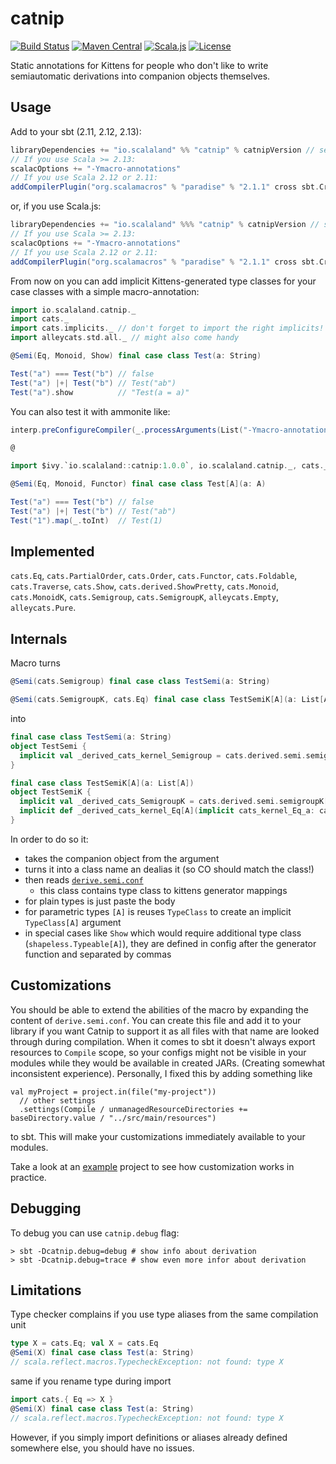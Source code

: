 # catnip

[![Build Status](https://travis-ci.org/scalalandio/catnip.svg?branch=master)](https://travis-ci.org/scalalandio/catnip)
[![Maven Central](https://img.shields.io/maven-central/v/io.scalaland/catnip_2.13.svg)](http://search.maven.org/#search%7Cga%7C1%7Ccatnip)
[![Scala.js](https://www.scala-js.org/assets/badges/scalajs-1.0.0.svg)](https://www.scala-js.org)
[![License](http://img.shields.io/:license-Apache%202-green.svg)](http://www.apache.org/licenses/LICENSE-2.0.txt)

Static annotations for Kittens for people who don't like to write
semiautomatic derivations into companion objects themselves.

## Usage

Add to your sbt (2.11, 2.12, 2.13):

```scala
libraryDependencies += "io.scalaland" %% "catnip" % catnipVersion // see Maven badge
// If you use Scala >= 2.13:
scalacOptions += "-Ymacro-annotations"
// If you use Scala 2.12 or 2.11:
addCompilerPlugin("org.scalamacros" % "paradise" % "2.1.1" cross sbt.CrossVersion.patch)
```

or, if you use Scala.js:

```scala
libraryDependencies += "io.scalaland" %%% "catnip" % catnipVersion // see Maven badge
// If you use Scala >= 2.13:
scalacOptions += "-Ymacro-annotations"
// If you use Scala 2.12 or 2.11:
addCompilerPlugin("org.scalamacros" % "paradise" % "2.1.1" cross sbt.CrossVersion.patch)
```

From now on you can add implicit Kittens-generated type classes for your case classes
with a simple macro-annotation:

```scala
import io.scalaland.catnip._
import cats._
import cats.implicits._ // don't forget to import the right implicits!
import alleycats.std.all._ // might also come handy

@Semi(Eq, Monoid, Show) final case class Test(a: String)

Test("a") === Test("b") // false
Test("a") |+| Test("b") // Test("ab")
Test("a").show          // "Test(a = a)"
```

You can also test it with ammonite like:

```scala
interp.preConfigureCompiler(_.processArguments(List("-Ymacro-annotations"), true))

@

import $ivy.`io.scalaland::catnip:1.0.0`, io.scalaland.catnip._, cats._, cats.implicits._

@Semi(Eq, Monoid, Functor) final case class Test[A](a: A)

Test("a") === Test("b") // false
Test("a") |+| Test("b") // Test("ab")
Test("1").map(_.toInt)  // Test(1)
```

## Implemented

`cats.Eq`, `cats.PartialOrder`, `cats.Order`,
`cats.Functor`, `cats.Foldable`, `cats.Traverse`, `cats.Show`, `cats.derived.ShowPretty`,
`cats.Monoid`, `cats.MonoidK`, `cats.Semigroup`, `cats.SemigroupK`,
`alleycats.Empty`, `alleycats.Pure`.

## Internals

Macro turns

```scala
@Semi(cats.Semigroup) final case class TestSemi(a: String)

@Semi(cats.SemigroupK, cats.Eq) final case class TestSemiK[A](a: List[A])
```
into
```scala
final case class TestSemi(a: String)
object TestSemi {
  implicit val _derived_cats_kernel_Semigroup = cats.derived.semi.semigroup[TestSemi]
}

final case class TestSemiK[A](a: List[A])
object TestSemiK {
  implicit val _derived_cats_SemigroupK = cats.derived.semi.semigroupK[TestSemiK];
  implicit def _derived_cats_kernel_Eq[A](implicit cats_kernel_Eq_a: cats.kernel.Eq[List[A]]) = cats.derived.semi.eq[TestSemiK[A]]
}
```

In order to do so it:

 * takes the companion object from the argument
 * turns it into a class name an dealias it (so CO should match the class!)
 * then reads [`derive.semi.conf`](modules/catnip/src/main/resources/derive.semi.conf)
   - this class contains type class to kittens generator mappings
 * for plain types is just paste the body
 * for parametric types `[A]` is reuses `TypeClass` to create an implicit
   `TypeClass[A]` argument
 * in special cases like `Show` which would require additional type class
   (`shapeless.Typeable[A]`), they are defined in config after the generator
   function and separated by commas

## Customizations

You should be able to extend the abilities of the macro by expanding
the content of `derive.semi.conf`. You can create this file and add it to your library
if you want Catnip to support it as all files with that name are looked through during
compilation. When it comes to sbt it doesn't always export resources to `Compile` scope,
so your configs might not be visible in your modules while they would be available
in created JARs. (Creating somewhat inconsistent experience).
Personally, I fixed this by adding something like

```
val myProject = project.in(file("my-project"))
  // other settings
  .settings(Compile / unmanagedResourceDirectories += baseDirectory.value / "../src/main/resources")
```

to sbt. This will make your customizations immediately available to your modules.

Take a look at an [example](modules/catnip-custom-example) project to see how customization works
in practice.

## Debugging

To debug you can use `catnip.debug` flag:

```
> sbt -Dcatnip.debug=debug # show info about derivation
> sbt -Dcatnip.debug=trace # show even more infor about derivation
```

## Limitations

Type checker complains if you use type aliases from the same compilation unit

```scala
type X = cats.Eq; val X = cats.Eq
@Semi(X) final case class Test(a: String)
// scala.reflect.macros.TypecheckException: not found: type X
```
same if you rename type during import
```scala
import cats.{ Eq => X }
@Semi(X) final case class Test(a: String)
// scala.reflect.macros.TypecheckException: not found: type X
```

However, if you simply import definitions or aliases already defined somewhere else,
you should have no issues.
